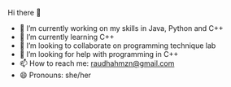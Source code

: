 Hi there 👋

- 🔭 I’m currently working on my skills in Java, Python and C++
- 🌱 I’m currently learning C++
- 👯 I’m looking to collaborate on programming technique lab
- 🤔 I’m looking for help with programming in C++
- 📫 How to reach me: raudhahmzn@gmail.com
- 😄 Pronouns: she/her
